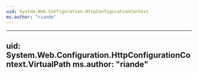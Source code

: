 ```yaml
---
uid: System.Web.Configuration.HttpConfigurationContext
ms.author: "riande"
---
```


---
uid: System.Web.Configuration.HttpConfigurationContext.VirtualPath
ms.author: "riande"
---
